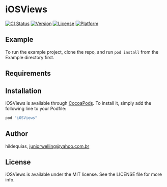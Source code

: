 # iOSViews

[![CI Status](http://img.shields.io/travis/hildequias/iOSViews.svg?style=flat)](https://travis-ci.org/hildequias/iOSViews)
[![Version](https://img.shields.io/cocoapods/v/iOSViews.svg?style=flat)](http://cocoapods.org/pods/iOSViews)
[![License](https://img.shields.io/cocoapods/l/iOSViews.svg?style=flat)](http://cocoapods.org/pods/iOSViews)
[![Platform](https://img.shields.io/cocoapods/p/iOSViews.svg?style=flat)](http://cocoapods.org/pods/iOSViews)

## Example

To run the example project, clone the repo, and run `pod install` from the Example directory first.

## Requirements

## Installation

iOSViews is available through [CocoaPods](http://cocoapods.org). To install
it, simply add the following line to your Podfile:

```ruby
pod "iOSViews"
```

## Author

hildequias, juniorwelling@yahoo.com.br

## License

iOSViews is available under the MIT license. See the LICENSE file for more info.
